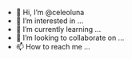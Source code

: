 - 👋 Hi, I’m @celeoluna
- 👀 I’m interested in ...
- 🌱 I’m currently learning ...
- 💞️ I’m looking to collaborate on ...
- 📫 How to reach me ...

<!---
celeoluna/celeoluna is a ✨ special ✨ repository because its `README.md` (this file) appears on your GitHub profile.
You can click the Preview link to take a look at your changes.
--->
